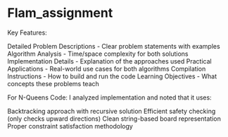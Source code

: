 # Flam_assignment
Key Features:

Detailed Problem Descriptions - Clear problem statements with examples
Algorithm Analysis - Time/space complexity for both solutions
Implementation Details - Explanation of the approaches used
Practical Applications - Real-world use cases for both algorithms
Compilation Instructions - How to build and run the code
Learning Objectives - What concepts these problems teach

For N-Queens Code:
I analyzed implementation and noted that it uses:

Backtracking approach with recursive solution
Efficient safety checking (only checks upward directions)
Clean string-based board representation
Proper constraint satisfaction methodology
